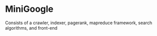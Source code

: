 # MiniGoogle
Consists of a crawler, indexer, pagerank, mapreduce framework, search algorithms, and front-end
